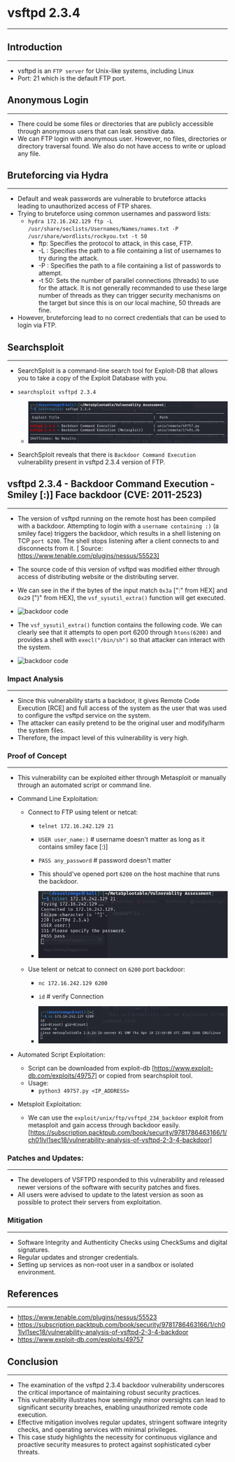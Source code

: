 # vsftpd 2.3.4
----------------

## Introduction
-----------------
- vsftpd is an `FTP server` for Unix-like systems, including Linux
- Port: 21 which is the default FTP port.

## Anonymous Login
-------------------
- There could be some files or directories that are publicly accessible through anonymous users that can leak sensitive data.
- We can FTP login with anonymous user. However, no files, directories or directory traversal found. We also do not have access to write or upload any file.

## Bruteforcing via Hydra
--------------------------
- Default and weak passwords are vulnerable to bruteforce attacks leading to unauthorized access of FTP shares.
- Trying to bruteforce using common usernames and password lists:
	- `hydra 172.16.242.129 ftp -L /usr/share/seclists/Usernames/Names/names.txt -P /usr/share/wordlists/rockyou.txt -t 50`
		- ftp: Specifies the protocol to attack, in this case, FTP.
		- -L : Specifies the path to a file containing a list of usernames to try during the attack.
		- -P : Specifies the path to a file containing a list of passwords to attempt.
		- -t 50: Sets the number of parallel connections (threads) to use for the attack. It is not generally recommanded to use these large number of threads as they can trigger security mechanisms on the target but since this is on our local machine, 50 threads are fine.
- However, bruteforcing lead to no correct credentials that can be used to login via FTP.

## Searchsploit
----------------
- SearchSploit is a command-line search tool for Exploit-DB that allows you to take a copy of the Exploit Database with you.
- `searchsploit vsftpd 2.3.4`
	
	- ![searchsploit results](../images/vsftpd_2.3.4.jpeg)

- SearchSploit reveals that there is `Backdoor Command Execution` vulnerability present in vsftpd 2.3.4 version of FTP.

## vsftpd 2.3.4 - Backdoor Command Execution - Smiley [:)] Face backdoor (CVE: 2011-2523)
------------------------------------------------------------------------------------------
- The version of vsftpd running on the remote host has been compiled with a backdoor. Attempting to login with a `username containing :)` (a smiley face) triggers the backdoor, which results in a shell listening on TCP `port 6200`. The shell stops listening after a client connects to and disconnects from it. [ Source: https://www.tenable.com/plugins/nessus/55523]
- The source code of this version of vsftpd was modified either through access of distributing website or the distributing server.

- We can see in the if the bytes of the input match `0x3a` [":" from HEX] and `0x29` [")" from HEX], the `vsf_sysutil_extra()` function will get executed.

- ![backdoor code](https://static.packt-cdn.com/products/9781786463166/graphics/image_01_017.jpg)

- The `vsf_sysutil_extra()` function contains the following code. We can clearly see that it attempts to open port 6200 through `htons(6200)` and provides a shell with `execl("/bin/sh")` so that attacker can interact with the system.

- ![backdoor code](https://static.packt-cdn.com/products/9781786463166/graphics/image_01_018.jpg)

### Impact Analysis
--------------------
- Since this vulnerability starts a backdoor, it gives Remote Code Execution [RCE] and full access of the system as the user that was used to configure the vsftpd service on the system.
- The attacker can easily pretend to be the original user and modify/harm the system files.
- Therefore, the impact level of this vulnerability is very high.

### Proof of Concept
---------------------
- This vulnerability can be exploited either through Metasploit or manually through an automated script or command line.

- Command Line Exploitation:
	- Connect to FTP using telent or netcat:
		- `telnet 172.16.242.129 21`
		- `USER user_name:)`  # username doesn't matter as long as it contains smiley face [:)]
		- `PASS any_password` # password doesn't matter
		- This should've opened port `6200` on the host machine that runs the backdoor.

		- ![backdoor command injection](../images/backdoor_command_inject_vsftpd_1.jpeg)

	- Use telent or netcat to connect on `6200` port backdoor:
		- `nc 172.16.242.129 6200`
		- `id` # verify Connection

		- ![backdoor command injection](../images/backdoor_command_inject_vsftpd_2.jpeg)

- Automated Script Exploitation:
	- Script can be downloaded from exploit-db [https://www.exploit-db.com/exploits/49757] or copied from searchsploit tool.
	- Usage:
		- `python3 49757.py <IP_ADDRESS>`

- Metsploit Exploitation:
	- We can use the `exploit/unix/ftp/vsftpd_234_backdoor` exploit from metasploit and gain access through backdoor easily. [https://subscription.packtpub.com/book/security/9781786463166/1/ch01lvl1sec18/vulnerability-analysis-of-vsftpd-2-3-4-backdoor]

### Patches and Updates:
-------------------------
- The developers of VSFTPD responded to this vulnerability and released newer versions of the software with security patches and fixes.
- All users were advised to update to the latest version as soon as possible to protect their servers from exploitation.

### Mitigation
---------------
- Software Integrity and Authenticity Checks using CheckSums and digital signatures.
- Regular updates and stronger credentials.
- Setting up services as non-root user in a sandbox or isolated environment.

## References
-------------
- https://www.tenable.com/plugins/nessus/55523
- https://subscription.packtpub.com/book/security/9781786463166/1/ch01lvl1sec18/vulnerability-analysis-of-vsftpd-2-3-4-backdoor
- https://www.exploit-db.com/exploits/49757

## Conclusion
--------------
- The examination of the vsftpd 2.3.4 backdoor vulnerability underscores the critical importance of maintaining robust security practices. 
- This vulnerability illustrates how seemingly minor oversights can lead to significant security breaches, enabling unauthorized remote code execution.
- Effective mitigation involves regular updates, stringent software integrity checks, and operating services with minimal privileges.
- This case study highlights the necessity for continuous vigilance and proactive security measures to protect against sophisticated cyber threats.